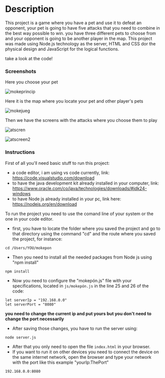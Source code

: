 # Description

This project is a game where you have a pet and use it to defeat an opponent, your pet is going to have five attacks that you need to combine in the best way possible to win. you have three different pets to choose from and your opponent is going to be another player in the map.
This project was made using Node.js technology as the server, HTML and CSS dor the physical design and JavaScript for the logical functions.

take a look at the code!

### Screenshots 
Here you choose your pet

![mokeprincip](https://github.com/user-attachments/assets/d175d855-1d6d-471d-803b-fec30e405663)

Here it is the map where you locate your pet and other player's pets

![mokejueg](https://github.com/user-attachments/assets/bdac311a-108f-4e1f-9a03-4e50f1fb7c29)

Then we have the screens with the attacks where you choose them to play

![atscren](https://github.com/user-attachments/assets/5fa55e7a-26d6-4c64-b231-32631105a7a3)

![atscreen2](https://github.com/user-attachments/assets/a6879826-6500-4109-b20c-6ed50fa7b021)

### Instructions

First of all you'll need basic stuff to run this project:
* a code editor, i am using vs code currently, link: https://code.visualstudio.com/download
* to have the java development kit already installed in your computer, link: https://www.oracle.com/co/java/technologies/downloads/#jdk24-windows
* to have Node js already installed in your pc, link here: https://nodejs.org/en/download

To run the project you need to use the comand line of your system or the one in your code editor.

* first, you have to locate the folder where you saved the project and go to that directory using the command "cd" and the route where you saved the project, for instance: 
```
cd /Users/YOU/mokepon
```

* Then you need to install all the needed packages from Node js using "npm install"

```
npm install
```

* Now you need to configure the "mokepón.js" file with your specifications, located in `js/mokepón.js` in the line 25 and 26 of the code:

```
let serverIp = "192.168.0.0"  
let serverPort = "8080"       
```

**you need to change the current ip and put yours but you don't need to change the port necessarily**

* After saving those changes, you have to run the server using:

```
node server.js
```

* After that you only need to open the file `index.html` in your browser.
* If you want to run it on other devices you need to connect the device on the same internet network, open the browser and type your network with the port like this example "yourIp:ThePort"

```
192.168.0.0:8080
```
